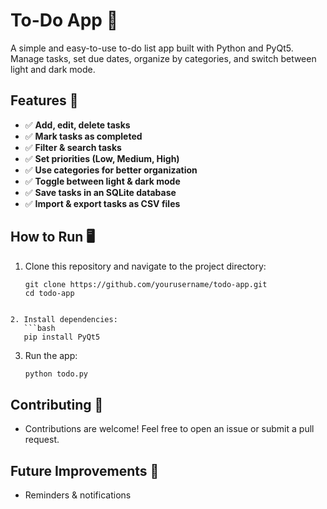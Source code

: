 # To-Do App 📝

A simple and easy-to-use to-do list app built with Python and PyQt5. Manage tasks, set due dates, organize by categories, and switch between light and dark mode.

## Features 🚀
- ✅ **Add, edit, delete tasks**  
- ✅ **Mark tasks as completed**  
- ✅ **Filter & search tasks**  
- ✅ **Set priorities (Low, Medium, High)**  
- ✅ **Use categories for better organization**  
- ✅ **Toggle between light & dark mode**  
- ✅ **Save tasks in an SQLite database**  
- ✅ **Import & export tasks as CSV files**  

## How to Run 🖥
1. Clone this repository and navigate to the project directory:
   ```
   git clone https://github.com/yourusername/todo-app.git
   cd todo-app
```

2. Install dependencies:
   ```bash
   pip install PyQt5
   ```
3. Run the app:
   ```bash
   python todo.py
   ```

## Contributing 🤝
- Contributions are welcome! Feel free to open an issue or submit a pull request.

## Future Improvements 🌟
- Reminders & notifications  
